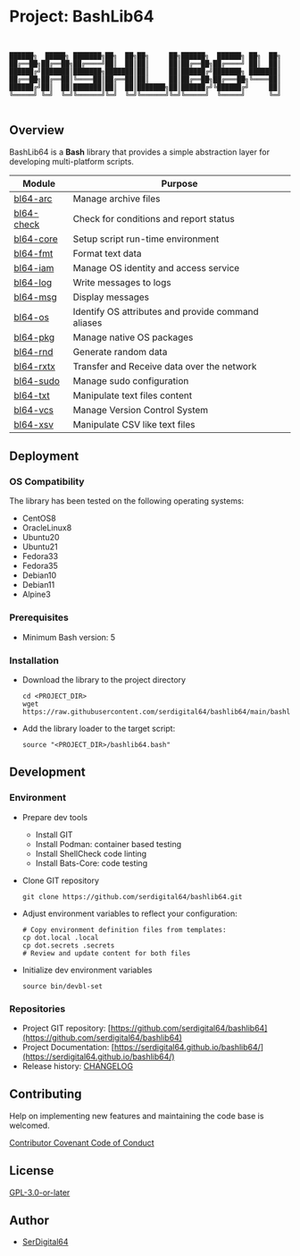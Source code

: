 # Project: BashLib64

```shell linenums="0"


██████╗  █████╗ ███████╗██╗  ██╗██╗     ██╗██████╗  ██████╗ ██╗  ██╗
██╔══██╗██╔══██╗██╔════╝██║  ██║██║     ██║██╔══██╗██╔════╝ ██║  ██║
██████╔╝███████║███████╗███████║██║     ██║██████╔╝███████╗ ███████║
██╔══██╗██╔══██║╚════██║██╔══██║██║     ██║██╔══██╗██╔═══██╗╚════██║
██████╔╝██║  ██║███████║██║  ██║███████╗██║██████╔╝╚██████╔╝     ██║
╚═════╝ ╚═╝  ╚═╝╚══════╝╚═╝  ╚═╝╚══════╝╚═╝╚═════╝  ╚═════╝      ╚═╝


```

## Overview

BashLib64 is a **Bash** library that provides a simple abstraction layer for developing multi-platform scripts.

| Module                                                             | Purpose                                            |
| ------------------------------------------------------------------ | -------------------------------------------------- |
| [bl64-arc](https://serdigital64.github.io/bashlib64/bl64-arc/)     | Manage archive files                               |
| [bl64-check](https://serdigital64.github.io/bashlib64/bl64-check/) | Check for conditions and report status             |
| [bl64-core](https://serdigital64.github.io/bashlib64/bl64-core/)   | Setup script run-time environment                  |
| [bl64-fmt](https://serdigital64.github.io/bashlib64/bl64-fmt/)     | Format text data                                   |
| [bl64-iam](https://serdigital64.github.io/bashlib64/bl64-iam/)     | Manage OS identity and access service              |
| [bl64-log](https://serdigital64.github.io/bashlib64/bl64-log/)     | Write messages to logs                             |
| [bl64-msg](https://serdigital64.github.io/bashlib64/bl64-msg/)     | Display messages                                   |
| [bl64-os](https://serdigital64.github.io/bashlib64/bl64-os/)       | Identify OS attributes and provide command aliases |
| [bl64-pkg](https://serdigital64.github.io/bashlib64/bl64-pkg/)     | Manage native OS packages                          |
| [bl64-rnd](https://serdigital64.github.io/bashlib64/bl64-rnd/)     | Generate random data                               |
| [bl64-rxtx](https://serdigital64.github.io/bashlib64/bl64-rxtx/)   | Transfer and Receive data over the network         |
| [bl64-sudo](https://serdigital64.github.io/bashlib64/bl64-sudo/)   | Manage sudo configuration                          |
| [bl64-txt](https://serdigital64.github.io/bashlib64/bl64-txt/)     | Manipulate text files content                      |
| [bl64-vcs](https://serdigital64.github.io/bashlib64/bl64-vcs/)     | Manage Version Control System                      |
| [bl64-xsv](https://serdigital64.github.io/bashlib64/bl64-xsv/)     | Manipulate CSV like text files                     |

## Deployment

### OS Compatibility

The library has been tested on the following operating systems:

- CentOS8
- OracleLinux8
- Ubuntu20
- Ubuntu21
- Fedora33
- Fedora35
- Debian10
- Debian11
- Alpine3

### Prerequisites

- Minimum Bash version: 5

### Installation

- Download the library to the project directory

  ```shell
  cd <PROJECT_DIR>
  wget https://raw.githubusercontent.com/serdigital64/bashlib64/main/bashlib64.bash
  ```

- Add the library loader to the target script:

  ```shell
  source "<PROJECT_DIR>/bashlib64.bash"
  ```

## Development

### Environment

- Prepare dev tools
  - Install GIT
  - Install Podman: container based testing
  - Install ShellCheck code linting
  - Install Bats-Core: code testing
- Clone GIT repository

  ```shell
  git clone https://github.com/serdigital64/bashlib64.git
  ```

- Adjust environment variables to reflect your configuration:

  ```shell
  # Copy environment definition files from templates:
  cp dot.local .local
  cp dot.secrets .secrets
  # Review and update content for both files
  ```

- Initialize dev environment variables

  ```shell
  source bin/devbl-set
  ```

### Repositories

- Project GIT repository: [https://github.com/serdigital64/bashlib64](https://github.com/serdigital64/bashlib64)
- Project Documentation: [https://serdigital64.github.io/bashlib64/](https://serdigital64.github.io/bashlib64/)
- Release history: [CHANGELOG](CHANGELOG.md)

## Contributing

Help on implementing new features and maintaining the code base is welcomed.

[Contributor Covenant Code of Conduct](https://github.com/serdigital64/bashlib64/blob/main/CODE_OF_CONDUCT.md)

## License

[GPL-3.0-or-later](https://www.gnu.org/licenses/gpl-3.0.txt)

## Author

- [SerDigital64](https://github.com/serdigital64)
